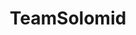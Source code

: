 ---
title: TeamSolomid
crosslinks:
- leagueoflegends
- Cloud9
- place
- vainglorygame
- lol
- livven
- TeamDignitas
- xkcd
- fasting
- LivestreamFail
- OpTicGaming
- TeamRedditTeams
- Overwatch
- hearthstone
- CompetitivePUBG
- Valkrin
- AMAAggregator
- WTF
- BrasilOnReddit
- Competitiveoverwatch
---